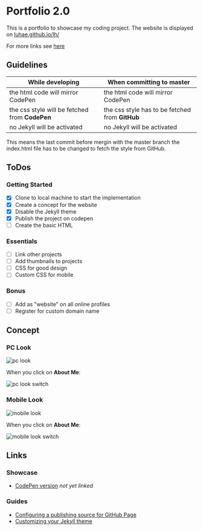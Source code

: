 # Portfolio 2.0

This is a portfolio to showcase my coding project.
The website is displayed on [luhae.github.io/lh/](https://luhae.github.io/lh/)

For more links see [here](https://github.com/luhae/lh/blob/master/README.md#links)

## Guidelines

While developing | When committing to master
---|---
the html code will mirror CodePen | the html code will mirror CodePen
the css style will be fetched from **CodePen** | the css style has to be fetched from **GitHub**
no Jekyll will be activated | no Jekyll will be activated

This means the last commit before mergin with the master branch the index.html file has to be changed to fetch the style from GitHub.

## ToDos

### Getting Started

- [x] Clone to local machine to start the implementation
- [x] Create a concept for the website
- [x] Disable the Jekyll theme
- [x] Publish the project on codepen
- [ ] Create the basic HTML

### Essentials

- [ ] Link other projects
- [ ] Add thumbnails to projects
- [ ] CSS for good design
- [ ] Custom CSS for mobile

### Bonus

- [ ] Add as "website" on all online profiles
- [ ] Register for custom domain name

## Concept

### PC Look

![pc look][pcview]

[pcview]: http://res.cloudinary.com/be8mb/image/upload/v1524124010/PCviewStart_ftn82c.png

When you click on **About Me**:

![pc look switch][pcviewswitch]

[pcviewswitch]: http://res.cloudinary.com/be8mb/image/upload/v1524124010/PCviewSwitch_nhvq1g.png


### Mobile Look

![mobile look][mobileview]

[mobileview]: http://res.cloudinary.com/be8mb/image/upload/v1524124010/mobileViewStart_wjhjqe.png

When you click on **About Me**:

![mobile look switch][mobileviewswitch]

[mobileviewswitch]: http://res.cloudinary.com/be8mb/image/upload/v1524124020/mobileViewSwitch_v1m9vo.png


## Links

### Showcase

- [CodePen version]() *not yet linked*

### Guides

- [Configuring a publishing source for GitHub Page](https://help.github.com/articles/configuring-a-publishing-source-for-github-pages/)
- [Customizing your Jekyll theme](https://help.github.com/articles/customizing-css-and-html-in-your-jekyll-theme/)

